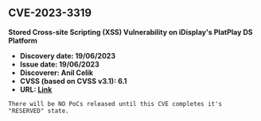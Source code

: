 ## CVE-2023-3319

**Stored Cross-site Scripting (XSS) Vulnerability on iDisplay's PlatPlay DS Platform**
- **Discovery date: 19/06/2023**
- **Issue date: 19/06/2023**
- **Discoverer: Anil Celik**
- **CVSS (based on CVSS v3.1): 6.1**
- **URL: [Link](https://cve.mitre.org/cgi-bin/cvename.cgi?name=CVE-2023-3319)**

```
There will be NO PoCs released until this CVE completes it's "RESERVED" state.
```
